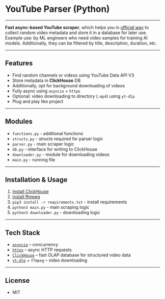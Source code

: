 # YouTube Parser (Python)
___
**Fast async-based YouTube scraper**, which helps you in <ins>official way</ins> to collect random video metadata and store it in a database for later use.
Example use: by ML engineers who need video samples for training AI models.
Additionally, they can be filtered by title, description, duration, etc.
___
## Features
- Find random channels or videos using YouTube Data API V3
- Store metadata in **ClickHouse** DB
- Additionally, opt for background downloading of videos
- Fully async using `asyncio` + `httpx`
- Optional: video downloading to directory (`.mp4`) using `yt-dlp`
- Plug and play like project
___
## Modules
- `functions.py` - additional functions
- `structs.py` - structs required for parser logic
- `parser.py` - main scraper logic
- `db.py` - interface for writing to ClickHouse
- `downloader.py` - module for downloading videos
- `main.py` - running file
___
## Installation & Usage
1. [Install ClickHouse](https://clickhouse.com/docs/install)
2. [install ffmpeg](https://ffmpeg.org/download.html)
2. `pip3 install -r requirements.txt` - install requirements
3. `python3 main.py` - main scraping logic
4. `python3 downloader.py` - downloading logic
___
## Tech Stack
- [`asyncio`](https://docs.python.org/3/library/asyncio.html) – concurrency
- [`httpx`](https://www.python-httpx.org/) – async HTTP requests
- [`ClickHouse`](https://clickhouse.com/) – fast OLAP database for structured video data
- [`yt-dlp`](https://github.com/yt-dlp/yt-dlp) + `ffmpeg` – video downloading
___
## License
- MIT
